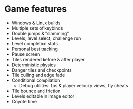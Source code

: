 # Game features

 - Windows & Linux builds
 - Multiple sets of keybinds
 - Double jumps & "slamming"
 - Levels, level select, challenge run
 - Level completion stats
 - Personal best tracking
 - Pause screen
 - Tiles rendered before & after player
 - Deterministic physics
 - Danger tiles and checkpoints
 - Tile culling and edge fade
 - Conditional compilation
   - Debug utilities: fps & player velocity views, fly cheats
 - Tile bounce and friction
 - Levels editable in image editor
 - Coyote time
